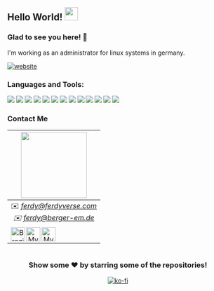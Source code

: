 ## Hello World! <img src="https://github.com/Ferdyverse/Ferdyverse/raw/master/gifs/Hi.gif" width="30px"></h2>


### Glad to see you here! 🤩

I'm working as an administrator for linux systems in germany.

[![website](https://img.shields.io/badge/PersonalWebsite-ferdyverse.com-2648ff?style=flat&logo=google-chrome)](https://ferdyverse.com/)

### Languages and Tools:

<img src="https://img.shields.io/badge/-HTML5-E34F26?style=flat&logo=html5&logoColor=white"> <img src="https://img.shields.io/badge/-CSS3-1572B6?style=flat&logo=css3&logoColor=white"> <img src="https://img.shields.io/badge/-Bootstrap-563D7C?style=flat&logo=bootstrap&logoColor=white"> <img src="https://img.shields.io/badge/-JavaScript-black?style=flat&logo=javascript&logoColor=eed718"> <img src="https://img.shields.io/badge/-Python3-3776AB?style=flat&logo=python&logoColor=white"> <img src="https://img.shields.io/badge/-NodeJS-339933?style=flat&logo=node.js&logoColor=white"> <img src="https://img.shields.io/badge/-MongoDB-47A248?style=flat&logo=mongodb&logoColor=white"> <img src="https://img.shields.io/badge/-MySQL-4479A1?style=flat&logo=mysql&logoColor=white"> <img src="https://img.shields.io/badge/-Git-F05032?style=flat&logo=git&logoColor=white"> <img src="https://img.shields.io/badge/-Ansible-EE0000?style=flat&logo=ansible&logoColor=white"> <img src="https://img.shields.io/badge/-Docker-2496ED?style=flat&logo=docker&logoColor=white"> <img src="https://img.shields.io/badge/-Linux-FCC624?style=flat&logo=linux&logoColor=white"> <img src="https://img.shields.io/badge/-Windows-0078D6?style=flat&logo=windows&logoColor=white">


### Contact Me
|  <a href="https://github.com/rkasale28"><img src="https://github.com/Ferdyverse/Ferdyverse/raw/master/gifs/coder.gif" height="150px" /></a> |
|:---------------------------------------------------------------------------------------------------------------------------------------: |
|✉️ *ferdy@ferdyverse.com <br /> ✉️ ferdy@berger-em.de* |
|  <a href="https://www.linkedin.com/in/ferdinand-berger-19964b9a"><img align="left" alt="Brazier85's Linkdein" width="32px" height="32px"  src="https://cdn.jsdelivr.net/npm/simple-icons@v3/icons/linkedin.svg" /></a> &nbsp; &nbsp; <a href="https://github.com/ferdyverse"><img align="left" alt="My Github" width="32px" height="32px" src="https://cdn.jsdelivr.net/npm/simple-icons@v3/icons/github.svg" /></a> &nbsp; &nbsp; <a href="https://t.me/brazier85"><img align="left" alt="My Telegram" width="32px" height="32px"  src="https://cdn.jsdelivr.net/npm/simple-icons@v3/icons/telegram.svg" /></a> &nbsp; &nbsp;  |


#

<div align="center">

### Show some ❤️ by starring some of the repositories!

[![ko-fi](https://www.ko-fi.com/img/githubbutton_sm.svg)](https://ko-fi.com/L4L023BZO)
</div>
